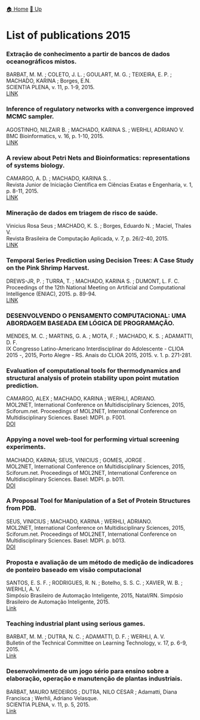 [🏠 Home](../index.md) [🔼 Up](../publications.md)

# List of publications 2015

### Extração de conhecimento a partir de bancos de dados oceanográficos mistos.
BARBAT, M. M. ; COLETO, J. L. ; GOULART, M. G. ; TEIXEIRA, E. P. ; MACHADO, KARINA ; Borges, E.N. <br />
SCIENTIA PLENA, v. 11, p. 1-9, 2015.<br />
[LINK](https://www.scientiaplena.org.br/sp/article/view/081326/1279)

### Inference of regulatory networks with a convergence improved MCMC sampler.
AGOSTINHO, NILZAIR B. ; MACHADO, KARINA S. ; WERHLI, ADRIANO V.<br />
BMC Bioinformatics, v. 16, p. 1-10, 2015.<br />
[LINK](https://bmcbioinformatics.biomedcentral.com/articles/10.1186/s12859-015-0734-6)

### A review about Petri Nets and Bioinformatics: representations of systems biology.
CAMARGO, A. D. ; MACHADO, KARINA S. .<br />
Revista Junior de Iniciação Científica em Ciências Exatas e Engenharia, v. 1, p. 8-11, 2015.<br />
[LINK](https://www.researchgate.net/publication/303864742_A_review_about_Petri_Nets_and_Bioinformatics_representations_of_systems_biology)

### Mineração de dados em triagem de risco de saúde.
Vinicius Rosa Seus ; MACHADO, K. S. ; Borges, Eduardo N. ; Maciel, Thales V.<br />
Revista Brasileira de Computação Aplicada, v. 7, p. 26/2-40, 2015.<br />
[LINK](http://seer.upf.br/index.php/rbca/article/view/4651)

### Temporal Series Prediction using Decision Trees: A Case Study on the Pink Shrimp Harvest.
DREWS-JR, P. ; TURRA, T. ; MACHADO, KARINA S. ; DUMONT, L. F. C. <br />
Proceedings of the 12th National Meeting on Artificial and Computational Intelligence (ENIAC), 2015. p. 89-94.<br />
[LINK](https://www.researchgate.net/publication/282862070_Temporal_Series_Prediction_using_Decision_Trees_A_Case_Study_on_the_Pink_Shrimp_Harvest)

### DESENVOLVENDO O PENSAMENTO COMPUTACIONAL: UMA ABORDAGEM BASEADA EM LÓGICA DE PROGRAMAÇÃO.
MENDES, M. C. ; MARTINS, G. A. ; MOTA, F. ; MACHADO, K. S. ; ADAMATTI, D. F.<br />
IX Congresso Latino-Americano Interdisciplinar do Adolescente - CLIOA 2015 -, 2015, Porto Alegre - RS. Anais do CLIOA 2015, 2015. v. 1. p. 271-281.<br />

### Evaluation of computational tools for thermodynamics and structural analysis of protein stability upon point mutation prediction.
CAMARGO, ALEX ; MACHADO, KARINA ; WERHLI, ADRIANO.  <br />
MOL2NET, International Conference on Multidisciplinary Sciences, 2015, Sciforum.net. Proceedings of MOL2NET, International Conference on Multidisciplinary Sciences. Basel: MDPI. p. F001.<br />
[DOI](http://dx.doi.org/10.3390/MOL2NET-1-F001)

### Appying a novel web-tool for performing virtual screening experiments.
MACHADO, KARINA; SEUS, VINICIUS ; GOMES, JORGE .<br />
MOL2NET, International Conference on Multidisciplinary Sciences, 2015, Sciforum.net. Proceedings of MOL2NET, International Conference on Multidisciplinary Sciences. Basel: MDPI. p. b011.<br />
[DOI](http://dx.doi.org/10.3390/MOL2NET-1-b011)

### A Proposal Tool for Manipulation of a Set of Protein Structures from PDB.
SEUS, VINICIUS ; MACHADO, KARINA ; WERHLI, ADRIANO.<br />
MOL2NET, International Conference on Multidisciplinary Sciences, 2015, Sciforum.net. Proceedings of MOL2NET, International Conference on Multidisciplinary Sciences. Basel: MDPI. p. b013.<br />
[DOI](http://dx.doi.org/10.3390/MOL2NET-1-b013)

### Proposta e avaliação de um método de medição de indicadores de ponteiro baseado em visão computacional
SANTOS, E. S. F. ; RODRIGUES, R. N. ; Botelho, S. S. C. ; XAVIER, W. B. ; WERHLI, A. V.<br />
Simpósio Brasileiro de Automação Inteligente, 2015, Natal/RN. Simpósio Brasileiro de Automação Inteligente, 2015.<br />
[Link](http://www.sbai2015.dca.ufrn.br/download/artigo/261)

###  Teaching industrial plant using serious games.
BARBAT, M. M. ; DUTRA, N. C. ; ADAMATTI, D. F. ; WERHLI, A. V.<br />
Bulletin of the Technical Committee on Learning Technology, v. 17, p. 6-9, 2015.<br />
[Link](https://www.researchgate.net/publication/316061786_Teaching_industrial_plant_using_serious_games)


### Desenvolvimento de um jogo sério para ensino sobre a elaboração, operação e manutenção de plantas industriais.
BARBAT, MAURO MEDEIROS ; DUTRA, NILO CESAR ; Adamatti, Diana Francisca ; Werhli, Adriano Velasque.<br />
SCIENTIA PLENA, v. 11, p. 5, 2015.<br />
[Link](https://www.scientiaplena.org.br/sp/article/view/081322)


